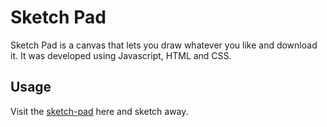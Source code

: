 # Sketch Pad

Sketch Pad is a canvas that lets you draw whatever you like and download it. It was developed using Javascript, HTML and CSS. 

## Usage 

Visit the <a href="http://vahido9.github.io/sketch-pad/" target="_blank">sketch-pad</a> here and sketch away. 

